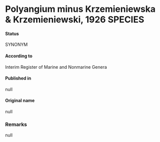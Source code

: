 Polyangium minus Krzemieniewska & Krzemieniewski, 1926 SPECIES
=======

#### Status
SYNONYM

#### According to
Interim Register of Marine and Nonmarine Genera

#### Published in
null

#### Original name
null

### Remarks
null